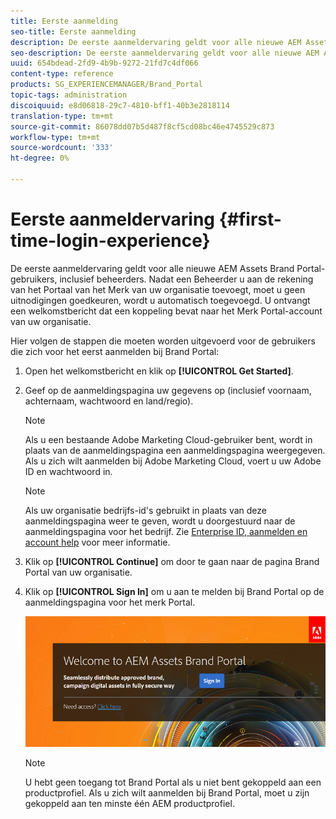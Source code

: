 ```yaml
---
title: Eerste aanmelding
seo-title: Eerste aanmelding
description: De eerste aanmeldervaring geldt voor alle nieuwe AEM Assets Brand Portal-gebruikers, inclusief beheerders. Nadat een Beheerder u aan de rekening van het Portaal van het Merk van uw organisatie toevoegt, moet u geen uitnodigingen goedkeuren, wordt u automatisch toegevoegd. U ontvangt een welkomstbericht dat een koppeling bevat naar het Merk Portal-account van uw organisatie.
seo-description: De eerste aanmeldervaring geldt voor alle nieuwe AEM Assets Brand Portal-gebruikers, inclusief beheerders. Nadat een Beheerder u aan de rekening van het Portaal van het Merk van uw organisatie toevoegt, moet u geen uitnodigingen goedkeuren, wordt u automatisch toegevoegd. U ontvangt een welkomstbericht dat een koppeling bevat naar het Merk Portal-account van uw organisatie.
uuid: 654bdead-2fd9-4b9b-9272-21fd7c4df066
content-type: reference
products: SG_EXPERIENCEMANAGER/Brand_Portal
topic-tags: administration
discoiquuid: e8d06818-29c7-4810-bff1-40b3e2818114
translation-type: tm+mt
source-git-commit: 86078dd07b5d487f8cf5cd08bc46e4745529c873
workflow-type: tm+mt
source-wordcount: '333'
ht-degree: 0%

---
```



# Eerste aanmeldervaring {#first-time-login-experience}

De eerste aanmeldervaring geldt voor alle nieuwe AEM Assets Brand Portal-gebruikers, inclusief beheerders. Nadat een Beheerder u aan de rekening van het Portaal van het Merk van uw organisatie toevoegt, moet u geen uitnodigingen goedkeuren, wordt u automatisch toegevoegd. U ontvangt een welkomstbericht dat een koppeling bevat naar het Merk Portal-account van uw organisatie.

Hier volgen de stappen die moeten worden uitgevoerd voor de gebruikers die zich voor het eerst aanmelden bij Brand Portal:

1. Open het welkomstbericht en klik op **[!UICONTROL Get Started]**.

1. Geef op de aanmeldingspagina uw gegevens op (inclusief voornaam, achternaam, wachtwoord en land/regio).
   >[!NOTE]
   >
   >Als u een bestaande Adobe Marketing Cloud-gebruiker bent, wordt in plaats van de aanmeldingspagina een aanmeldingspagina weergegeven. Als u zich wilt aanmelden bij Adobe Marketing Cloud, voert u uw Adobe ID en wachtwoord in.

   >[!NOTE]
   >
   >Als uw organisatie bedrijfs-id&#39;s gebruikt in plaats van deze aanmeldingspagina weer te geven, wordt u doorgestuurd naar de aanmeldingspagina voor het bedrijf. Zie [Enterprise ID, aanmelden en account help](https://helpx.adobe.com/in/enterprise/kb/enterprise-id-faq.html) voor meer informatie.

1. Klik op **[!UICONTROL Continue]** om door te gaan naar de pagina Brand Portal van uw organisatie.
1. Klik op **[!UICONTROL Sign In]** om u aan te melden bij Brand Portal op de aanmeldingspagina voor het merk Portal.

   ![Pagina Aanmelden voor merkportal](assets/signin-onboarding.png)

   >[!NOTE]
   >
   >U hebt geen toegang tot Brand Portal als u niet bent gekoppeld aan een productprofiel. Als u zich wilt aanmelden bij Brand Portal, moet u zijn gekoppeld aan ten minste één AEM productprofiel.
